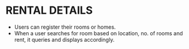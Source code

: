 # RENTAL DETAILS

- Users can register their rooms or homes.
- When  a user searches for room based on location, no. of rooms and rent, it queries and displays accordingly.

